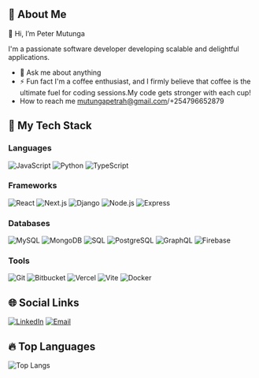 
## 🌟 About Me 
👋 Hi, I’m Peter Mutunga

I'm a passionate software developer developing scalable and delightful applications.
- 💬 Ask me about anything
- ⚡ Fun fact  I'm a coffee enthusiast, and I firmly believe that coffee is the ultimate fuel for coding sessions.My code gets stronger with each cup!
-  How to reach me mutungapetrah@gmail.com/+254796652879

## 🚀 My Tech Stack

### Languages
![JavaScript](https://img.shields.io/badge/-JavaScript-F7DF1E?style=flat&logo=javascript&logoColor=black)
![Python](https://img.shields.io/badge/-Python-3776AB?style=flat&logo=python&logoColor=white)
![TypeScript](https://img.shields.io/badge/-TypeScript-007ACC?style=flat&logo=typescript&logoColor=white)

### Frameworks
![React](https://img.shields.io/badge/-React-61DAFB?style=flat&logo=react&logoColor=black)
![Next.js](https://img.shields.io/badge/-Next.js-000000?style=flat&logo=next.js&logoColor=white)
![Django](https://img.shields.io/badge/-Django-092E20?style=flat&logo=django&logoColor=white)
![Node.js](https://img.shields.io/badge/-Node.js-339933?style=flat&logo=node.js&logoColor=white)
![Express](https://img.shields.io/badge/-Express-000000?style=flat&logo=express&logoColor=white)

### Databases
![MySQL](https://img.shields.io/badge/-MySQL-4479A1?style=flat&logo=mysql&logoColor=white)
![MongoDB](https://img.shields.io/badge/-MongoDB-47A248?style=flat&logo=mongodb&logoColor=white)
![SQL](https://img.shields.io/badge/-SQL-4479A1?style=flat&logo=sql&logoColor=white)
![PostgreSQL](https://img.shields.io/badge/-PostgreSQL-336791?style=flat&logo=postgresql&logoColor=white)
![GraphQL](https://img.shields.io/badge/-GraphQL-E10098?style=flat&logo=graphql&logoColor=white)
![Firebase](https://img.shields.io/badge/-Firebase-FFCA28?style=flat&logo=firebase&logoColor=black)

### Tools
![Git](https://img.shields.io/badge/-Git-F05032?style=flat&logo=git&logoColor=white)
![Bitbucket](https://img.shields.io/badge/-Bitbucket-0052CC?style=flat&logo=bitbucket&logoColor=white)
![Vercel](https://img.shields.io/badge/-Vercel-000000?style=flat&logo=vercel&logoColor=white)
![Vite](https://img.shields.io/badge/-Vite-646CFF?style=flat&logo=vite&logoColor=white)
![Docker](https://img.shields.io/badge/-Docker-2496ED?style=flat&logo=docker&logoColor=white)

## 🌐 Social Links
[![LinkedIn](https://img.shields.io/badge/-LinkedIn-blue?style=flat&logo=LinkedIn)](https://www.linkedin.com/in/peter-mutunga-b8388a200/)
[![Email](https://img.shields.io/badge/-Email-blue?style=flat&logo=Gmail)](mailto:mutungapetrah@gmail.com)


## 🔥 Top Languages
![Top Langs](https://github-readme-stats.vercel.app/api/top-langs/?username=mutungapeter&layout=compact&theme=radical)


